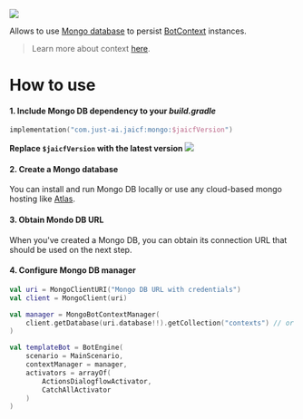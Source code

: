 ![](https://upload.wikimedia.org/wikipedia/commons/thumb/9/93/MongoDB_Logo.svg/1280px-MongoDB_Logo.svg.png)

Allows to use [Mongo database](https://www.mongodb.com/) to persist [BotContext](https://github.com/just-ai/jaicf-kotlin/blob/master/core/src/main/kotlin/com/justai/jaicf/context/BotContext.kt) instances.

> Learn more about context [here](https://github.com/just-ai/jaicf-kotlin/wiki/context).

# How to use

#### 1. Include Mongo DB dependency to your _build.gradle_

```kotlin
implementation("com.just-ai.jaicf:mongo:$jaicfVersion")
```

**Replace `$jaicfVersion` with the latest version ![](https://img.shields.io/github/v/release/just-ai/jaicf-kotlin?color=%23000&label=&style=flat-square)**

#### 2. Create a Mongo database

You can install and run Mongo DB locally or use any cloud-based mongo hosting like [Atlas](https://www.mongodb.com/cloud/atlas).

#### 3. Obtain Mondo DB URL

When you've created a Mongo DB, you can obtain its connection URL that should be used on the next step.

#### 4. Configure Mongo DB manager

```kotlin
val uri = MongoClientURI("Mongo DB URL with credentials")
val client = MongoClient(uri)

val manager = MongoBotContextManager(
    client.getDatabase(uri.database!!).getCollection("contexts") // or any other collection
)

val templateBot = BotEngine(
    scenario = MainScenario,
    contextManager = manager,
    activators = arrayOf(
        ActionsDialogflowActivator,
        CatchAllActivator
    )
)
```